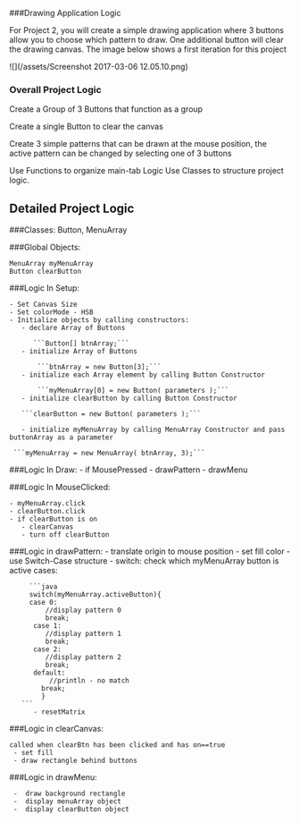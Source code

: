 ###Drawing Application Logic

For Project 2, you will create a simple drawing application where 3 buttons allow you to choose which pattern to draw. One additional button will clear the drawing canvas.  The image below shows a first iteration for this project

![](/assets/Screenshot 2017-03-06 12.05.10.png)

### Overall Project Logic


Create a Group of 3 Buttons that function as a group

Create a single Button to clear the canvas

Create 3 simple patterns that can be drawn at the mouse position, the active pattern can be changed by selecting one of 3 buttons

Use Functions to organize main-tab Logic
Use Classes to structure project logic.

## Detailed Project Logic

###Classes:  Button, MenuArray
    
###Global Objects:

    MenuArray myMenuArray
    Button clearButton
    
###Logic In Setup:  

    - Set Canvas Size
    - Set colorMode - HSB
    - Initialize objects by calling constructors:
       - declare Array of Buttons 
       
          ```Button[] btnArray;``` 
       - initialize Array of Buttons
       
           ```btnArray = new Button[3];```
       - initialize each Array element by calling Button Constructor
           
           ```myMenuArray[0] = new Button( parameters );```
       - initialize clearButton by calling Button Constructor
       
       ```clearButton = new Button( parameters );```
       
       - initialize myMenuArray by calling MenuArray Constructor and pass buttonArray as a parameter
       
     ```myMenuArray = new MenuArray( btnArray, 3);```
    
###Logic In Draw:
    - if MousePressed
        - drawPattern
    - drawMenu
    
###Logic In MouseClicked:
    
    - myMenuArray.click
    - clearButton.click
    - if clearButton is on
       - clearCanvas
       - turn off clearButton
 
###Logic in drawPattern:
     - translate origin to mouse position
     - set fill color
     - use Switch-Case structure
     - switch: check which myMenuArray button is active
     cases:
         
         ```java
         switch(myMenuArray.activeButton){
         case 0:
             //display pattern 0
             break;
          case 1:
             //display pattern 1
             break;
          case 2:
             //display pattern 2
             break;
          default:
              //println - no match
            break;
            }
       ```
          - resetMatrix
          
          
 ###Logic in clearCanvas:
 
    called when clearBtn has been clicked and has on==true
     - set fill
     - draw rectangle behind buttons
 
 ###Logic in drawMenu:
 
     -  draw background rectangle
     -  display menuArray object
     -  display clearButton object 
    
     
 
   
 
